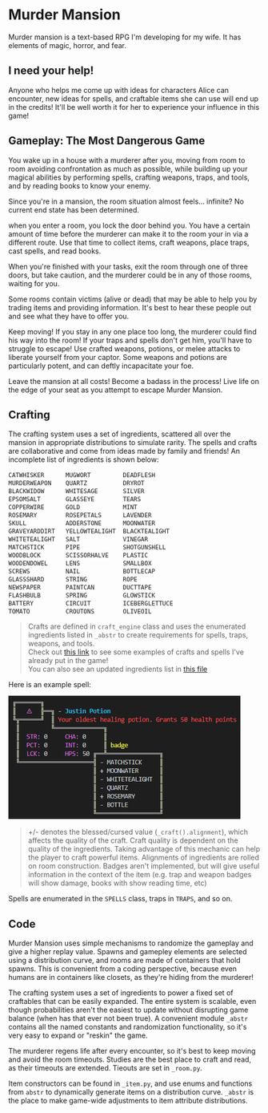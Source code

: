 # Murder Mansion

Murder mansion is a text-based RPG I'm developing for my wife. It has elements of magic, horror, and fear. 

## I need your help!
Anyone who helps me come up with ideas for characters Alice can encounter, new ideas for spells, and craftable items she can use will end up in the credits! It'll be well worth it for her to experience your influence in this game!

## Gameplay: The Most Dangerous Game
You wake up in a house with a murderer after you, moving from room to room avoiding confrontation as much as possible, while building up your magical abilities by performing spells, crafting weapons, traps, and tools, and by reading books to know your enemy. 

Since you're in a mansion, the room situation almost feels... infinite? No current end state has been determined. 

when you enter a room, you lock the door behind you. You have a certain amount of time before the murderer can make it to the room your in via a different route. Use that time to collect items, craft weapons, place traps, cast spells, and read books. 

When you're finished with your tasks, exit the room through one of three doors, but take caution, and the murderer could be in any of those rooms, waiting for you. 

Some rooms contain victims (alive or dead) that may be able to help you by trading items and providing information. It's best to hear these people out and see what they have to offer you. 

Keep moving! If you stay in any one place too long, the murderer could find his way into the room! If your traps and spells don't get him, you'll have to struggle to escape! Use crafted weapons, potions, or melee attacks to liberate yourself from your captor. Some weapons and potions are particularly potent, and can deftly incapacitate your foe. 

Leave the mansion at all costs! Become a badass in the process! Live life on the edge of your seat as you attempt to escape Murder Mansion. 

## Crafting
The crafting system uses a set of ingredients, scattered all over the mansion in appropriate distributions to simulate rarity. The spells and crafts are collaborative and come from ideas made by family and friends! An incomplete list of ingredients is shown below:

    CATWHISKER      MUGWORT         DEADFLESH       
    MURDERWEAPON    QUARTZ          DRYROT           
    BLACKWIDOW      WHITESAGE       SILVER            
    EPSOMSALT       GLASSEYE        TEARS         
    COPPERWIRE      GOLD            MINT          
    ROSEMARY        ROSEPETALS      LAVENDER        
    SKULL           ADDERSTONE      MOONWATER      
    GRAVEYARDDIRT   YELLOWTEALIGHT  BLACKTEALIGHT   
    WHITETEALIGHT   SALT            VINEGAR      
    MATCHSTICK      PIPE            SHOTGUNSHELL     
    WOODBLOCK       SCISSORHALVE    PLASTIC      
    WOODENDOWEL     LENS            SMALLBOX       
    SCREWS          NAIL            BOTTLECAP      
    GLASSSHARD      STRING          ROPE   
    NEWSPAPER       PAINTCAN        DUCTTAPE    
    FLASHBULB       SPRING          GLOWSTICK     
    BATTERY         CIRCUIT         ICEBERGLETTUCE  
    TOMATO          CROUTONS        OLIVEOIL    

> Crafts are defined in `craft_engine` class and uses the enumerated ingredients listed in `_abstr` to create requirements for spells, traps, weapons, and tools.  
> Check out [this link](https://github.com/teejaytiger/MurderMansion/blob/884054e9763ea0462e044b468d2547a37c3c42b7/_abstr.py#L406) to see some examples of crafts and spells I've already put in the game!  
> You can also see an updated ingredients list in [this file](https://github.com/teejaytiger/MurderMansion/blob/884054e9763ea0462e044b468d2547a37c3c42b7/_abstr.py#L172)

Here is an example spell:  

![example spell](https://raw.githubusercontent.com/teejaytiger/MurderMansion/master/images/spell_example.PNG)
>+/- denotes the blessed/cursed value (`_craft().alignment`), which affects the quality of the craft. Craft quality is dependent on the quality of the ingredients. Taking advantage of this mechanic can help the player to craft powerful items. Alignments of ingredients are rolled on room construction. Badges aren't implemented, but will give useful information in the context of the item (e.g. trap and weapon badges will show damage, books with show reading time, etc)

Spells are enumerated in the `SPELLS` class, traps in `TRAPS`, and so on.

## Code
Murder Mansion uses simple mechanisms to randomize the gameplay and give a higher replay value. Spawns and gamepley elements are selected using a distribution curve, and rooms are made of containers that hold spawns. This is convenient from a coding perspective, because even humans are in containers like closets, as they're hiding from the murderer! 

The crafting system uses a set of ingredients to power a fixed set of craftables that can be easily expanded. The entire system is scalable, even though probabilities aren't the easiest to update without disrupting game balance (when has that ever not been true). A convenient module `_abstr` contains all the named constants and randomization functionality, so it's very easy to expand or "reskin" the game. 

The murderer regens life after every encounter, so it's best to keep moving and avoid the room timeouts. Studies are the best place to craft and read, as their timeouts are extended. Tieouts are set in `_room.py`. 

Item constructors can be found in `_item.py`, and use enums and functions from `abstr` to dynamically generate items on a distribution curve. `_abstr` is the place to make game-wide adjustments to item attribute distributions. 
